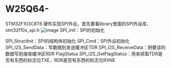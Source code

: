 # W25Q64-
STM32F103C8T6
硬件实现SPI外设，首先要看library里面的SPI外设库，stm32f10x_spi.h
![image](https://github.com/user-attachments/assets/7cea681e-cf8d-4893-b6d9-267f9d23f2af)
SPI_Init：SPI的初始化

SPI_StructInit：SPI的结构体初始化
SPI_Cmd：SPI外设初始化
SPI_I2S_SendData：写数据到发送缓冲区TDR
SPI_I2S_ReceiveData：把要读的数据写到接收缓冲区RDR
FlagStatus SPI_I2S_GetFlagStatus：用来获取TDR是否有东西的标志位TXE，RDR是否有东西的标志位RXNE
